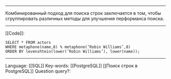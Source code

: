 ___
Комбинированный подход для поиска строк заключается в том, чтобы сгруппировать различных методы для улучшения перформанса поиска. 
___
[[Code]]:
```
SELECT * FROM actors
WHERE metaphone(name,8) % metaphone(‘Robin Williams’,8)
ORDER BY levenshtein(lower(‘Robin Williams’), lower(name));
```
___
Language: [[SQL]]
Key-words:  [[PostgreSQL]] [[Поиск строк в PostgreSQL]]
Question query?: 